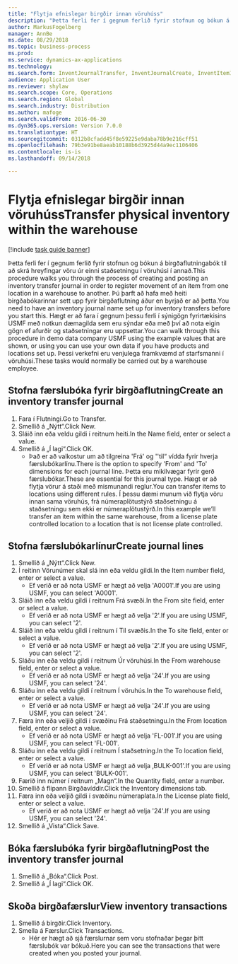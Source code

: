 ```yaml
--- 
title: "Flytja efnislegar birgðir innan vöruhúss"
description: "Þetta ferli fer í gegnum ferlið fyrir stofnun og bókun á birgðaflutningabók til að skrá hreyfingar vöru úr einni staðsetningu í vöruhúsi í annað."
author: MarkusFogelberg
manager: AnnBe
ms.date: 08/29/2018
ms.topic: business-process
ms.prod: 
ms.service: dynamics-ax-applications
ms.technology: 
ms.search.form: InventJournalTransfer, InventJournalCreate, InventItemIdLookupSimple, InventLocationIdLookup, WMSLocationIdLookup, InventTrans
audience: Application User
ms.reviewer: shylaw
ms.search.scope: Core, Operations
ms.search.region: Global
ms.search.industry: Distribution
ms.author: mafoge
ms.search.validFrom: 2016-06-30
ms.dyn365.ops.version: Version 7.0.0
ms.translationtype: HT
ms.sourcegitcommit: 0312b8cfadd45f8e59225e9daba78b9e216cff51
ms.openlocfilehash: 79b3e91be8aeab10188b6d3925d44a9ec1106406
ms.contentlocale: is-is
ms.lasthandoff: 09/14/2018

---
```

# <a name="transfer-physical-inventory-within-the-warehouse"></a><span data-ttu-id="08544-103">Flytja efnislegar birgðir innan vöruhúss</span><span class="sxs-lookup"><span data-stu-id="08544-103">Transfer physical inventory within the warehouse</span></span>

[!include [task guide banner](../../includes/task-guide-banner.md)]

<span data-ttu-id="08544-104">Þetta ferli fer í gegnum ferlið fyrir stofnun og bókun á birgðaflutningabók til að skrá hreyfingar vöru úr einni staðsetningu í vöruhúsi í annað.</span><span class="sxs-lookup"><span data-stu-id="08544-104">This procedure walks you through the process of creating and posting an inventory transfer journal in order to register movement of an item from one location in a warehouse to another.</span></span> <span data-ttu-id="08544-105">Þú þarft að hafa með heiti birgðabókarinnar sett upp fyrir birgðaflutning áður en byrjað er að þetta.</span><span class="sxs-lookup"><span data-stu-id="08544-105">You need to have an inventory journal name set up for inventory transfers before you start this.</span></span> <span data-ttu-id="08544-106">Hægt er að fara í gegnum þessu ferli í sýnigögn fyrirtækisins USMF með notkun dæmagilda sem eru sýndar eða með því að nota eigin gögn ef afurðir og staðsetningar eru uppsettar.</span><span class="sxs-lookup"><span data-stu-id="08544-106">You can walk through this procedure in demo data company USMF using the example values that are shown, or using you can use your own data if you have products and locations set up.</span></span> <span data-ttu-id="08544-107">Þessi verkefni eru venjulega framkvæmd af starfsmanni í vöruhúsi.</span><span class="sxs-lookup"><span data-stu-id="08544-107">These tasks would normally be carried out by a warehouse employee.</span></span>


## <a name="create-an-inventory-transfer-journal"></a><span data-ttu-id="08544-108">Stofna færslubóka fyrir birgðaflutning</span><span class="sxs-lookup"><span data-stu-id="08544-108">Create an inventory transfer journal</span></span>
1. <span data-ttu-id="08544-109">Fara í Flutningi.</span><span class="sxs-lookup"><span data-stu-id="08544-109">Go to Transfer.</span></span>
2. <span data-ttu-id="08544-110">Smellið á „Nýtt“.</span><span class="sxs-lookup"><span data-stu-id="08544-110">Click New.</span></span>
3. <span data-ttu-id="08544-111">Sláið inn eða veldu gildi í reitnum heiti.</span><span class="sxs-lookup"><span data-stu-id="08544-111">In the Name field, enter or select a value.</span></span>
4. <span data-ttu-id="08544-112">Smellið á „Í lagi“.</span><span class="sxs-lookup"><span data-stu-id="08544-112">Click OK.</span></span>
    * <span data-ttu-id="08544-113">Það er að valkostur um að tilgreina 'Frá' og ''til“ vídda fyrir hverja færslubókarlínu.</span><span class="sxs-lookup"><span data-stu-id="08544-113">There is the option to specify 'From' and 'To' dimensions for each journal line.</span></span> <span data-ttu-id="08544-114">Þetta eru mikilvægar fyrir gerð færslubókar.</span><span class="sxs-lookup"><span data-stu-id="08544-114">These are essential for this journal type.</span></span> <span data-ttu-id="08544-115">Hægt er að flytja vörur á staði með mismunandi reglur.</span><span class="sxs-lookup"><span data-stu-id="08544-115">You can transfer items to locations using different rules.</span></span> <span data-ttu-id="08544-116">Í þessu dæmi munum við flytja vöru innan sama vöruhús, frá númeraplötustýrð staðsetningu á staðsetningu sem ekki er númeraplötustýrð.</span><span class="sxs-lookup"><span data-stu-id="08544-116">In this example we’ll transfer an item within the same warehouse, from a license plate controlled location to a location that is not license plate controlled.</span></span>   

## <a name="create-journal-lines"></a><span data-ttu-id="08544-117">Stofna færslubókarlínur</span><span class="sxs-lookup"><span data-stu-id="08544-117">Create journal lines</span></span>
1. <span data-ttu-id="08544-118">Smellið á „Nýtt“.</span><span class="sxs-lookup"><span data-stu-id="08544-118">Click New.</span></span>
2. <span data-ttu-id="08544-119">Í reitinn Vörunúmer skal slá inn eða veldu gildi.</span><span class="sxs-lookup"><span data-stu-id="08544-119">In the Item number field, enter or select a value.</span></span>
    * <span data-ttu-id="08544-120">Ef verið er að nota USMF er hægt að velja 'A0001'.</span><span class="sxs-lookup"><span data-stu-id="08544-120">If you are using USMF, you can select 'A0001'.</span></span>  
3. <span data-ttu-id="08544-121">Sláið inn eða veldu gildi í reitnum Frá svæði.</span><span class="sxs-lookup"><span data-stu-id="08544-121">In the From site field, enter or select a value.</span></span>
    * <span data-ttu-id="08544-122">Ef verið er að nota USMF er hægt að velja '2'.</span><span class="sxs-lookup"><span data-stu-id="08544-122">If you are using USMF, you can select '2'.</span></span>  
4. <span data-ttu-id="08544-123">Sláið inn eða veldu gildi í reitnum í Til svæðis.</span><span class="sxs-lookup"><span data-stu-id="08544-123">In the To site field, enter or select a value.</span></span>
    * <span data-ttu-id="08544-124">Ef verið er að nota USMF er hægt að velja '2'.</span><span class="sxs-lookup"><span data-stu-id="08544-124">If you are using USMF, you can select '2'.</span></span>  
5. <span data-ttu-id="08544-125">Sláðu inn eða veldu gildi í reitnum Úr vöruhúsi.</span><span class="sxs-lookup"><span data-stu-id="08544-125">In the From warehouse field, enter or select a value.</span></span>
    * <span data-ttu-id="08544-126">Ef verið er að nota USMF er hægt að velja '24'.</span><span class="sxs-lookup"><span data-stu-id="08544-126">If you are using USMF, you can select '24'.</span></span>  
6. <span data-ttu-id="08544-127">Sláðu inn eða veldu gildi í reitnum Í vöruhús.</span><span class="sxs-lookup"><span data-stu-id="08544-127">In the To warehouse field, enter or select a value.</span></span>
    * <span data-ttu-id="08544-128">Ef verið er að nota USMF er hægt að velja '24'.</span><span class="sxs-lookup"><span data-stu-id="08544-128">If you are using USMF, you can select '24'.</span></span>  
7. <span data-ttu-id="08544-129">Færa inn eða veljið gildi í svæðinu Frá staðsetningu.</span><span class="sxs-lookup"><span data-stu-id="08544-129">In the From location field, enter or select a value.</span></span>
    * <span data-ttu-id="08544-130">Ef verið er að nota USMF er hægt að velja 'FL-001'.</span><span class="sxs-lookup"><span data-stu-id="08544-130">If you are using USMF, you can select 'FL-001'.</span></span>  
8. <span data-ttu-id="08544-131">Sláðu inn eða veldu gildi í reitnum Í staðsetning.</span><span class="sxs-lookup"><span data-stu-id="08544-131">In the To location field, enter or select a value.</span></span>
    * <span data-ttu-id="08544-132">Ef verið er að nota USMF er hægt að velja ‚BULK-001'.</span><span class="sxs-lookup"><span data-stu-id="08544-132">If you are using USMF, you can select 'BULK-001'.</span></span>  
9. <span data-ttu-id="08544-133">Færið inn númer í reitnum „Magn“.</span><span class="sxs-lookup"><span data-stu-id="08544-133">In the Quantity field, enter a number.</span></span>
10. <span data-ttu-id="08544-134">Smellið á flipann Birgðavíddir.</span><span class="sxs-lookup"><span data-stu-id="08544-134">Click the Inventory dimensions tab.</span></span>
11. <span data-ttu-id="08544-135">Færa inn eða veljið gildi í svæðinu númeraplata.</span><span class="sxs-lookup"><span data-stu-id="08544-135">In the License plate field, enter or select a value.</span></span>
    * <span data-ttu-id="08544-136">Ef verið er að nota USMF er hægt að velja '24'.</span><span class="sxs-lookup"><span data-stu-id="08544-136">If you are using USMF, you can select '24'.</span></span>  
12. <span data-ttu-id="08544-137">Smellið á „Vista“.</span><span class="sxs-lookup"><span data-stu-id="08544-137">Click Save.</span></span>

## <a name="post-the-inventory-transfer-journal"></a><span data-ttu-id="08544-138">Bóka færslubóka fyrir birgðaflutning</span><span class="sxs-lookup"><span data-stu-id="08544-138">Post the inventory transfer journal</span></span>
1. <span data-ttu-id="08544-139">Smellið á „Bóka“.</span><span class="sxs-lookup"><span data-stu-id="08544-139">Click Post.</span></span>
2. <span data-ttu-id="08544-140">Smellið á „Í lagi“.</span><span class="sxs-lookup"><span data-stu-id="08544-140">Click OK.</span></span>

## <a name="view-inventory-transactions"></a><span data-ttu-id="08544-141">Skoða birgðafærslur</span><span class="sxs-lookup"><span data-stu-id="08544-141">View inventory transactions</span></span>
1. <span data-ttu-id="08544-142">Smellið á birgðir.</span><span class="sxs-lookup"><span data-stu-id="08544-142">Click Inventory.</span></span>
2. <span data-ttu-id="08544-143">Smella á Færslur.</span><span class="sxs-lookup"><span data-stu-id="08544-143">Click Transactions.</span></span>
    * <span data-ttu-id="08544-144">Hér er hægt að sjá færslurnar sem voru stofnaðar þegar þitt færslubók var bókuð.</span><span class="sxs-lookup"><span data-stu-id="08544-144">Here you can see the transactions that were created when you posted your journal.</span></span>  



